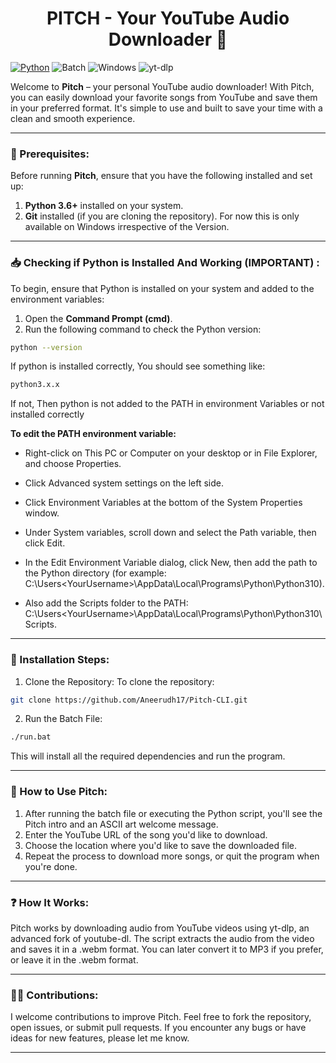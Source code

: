 <h1 align = center>PITCH - Your YouTube Audio Downloader 🎵</h1>

[![Python](https://img.shields.io/badge/Python-3.x-blue)](https://www.python.org/downloads/)
![Batch](https://img.shields.io/badge/Batch-Script-lightgrey?logo=windows&logoColor=white)
![Windows](https://img.shields.io/badge/Windows-OS-0078D6?logo=windows&logoColor=white)
![yt-dlp](https://img.shields.io/badge/yt--dlp-Downloader-blue?logo=yt-dlp&logoColor=white)

Welcome to **Pitch** – your personal YouTube audio downloader! With Pitch, you can easily download your favorite songs from YouTube and save them in your preferred format. It's simple to use and built to save your time with a clean and smooth experience.

---

### 🚀 Prerequisites:

Before running **Pitch**, ensure that you have the following installed and set up:

1. **Python 3.6+** installed on your system.
2. **Git** installed (if you are cloning the repository).
For now this is only available on Windows irrespective of the Version.

---

### 📥 Checking if Python is Installed And Working (IMPORTANT) :

To begin, ensure that Python is installed on your system and added to the environment variables:

1. Open the **Command Prompt (cmd)**.
2. Run the following command to check the Python version:
```bash
python --version
```
If python is installed correctly, You should see something like:
```bash
python3.x.x
```

If not, Then python is not added to the PATH in environment Variables or not installed correctly

**To edit the PATH environment variable:**
- Right-click on This PC or Computer on your desktop or in File Explorer, and choose Properties.
- Click Advanced system settings on the left side.
- Click Environment Variables at the bottom of the System Properties window.
- Under System variables, scroll down and select the Path variable, then click Edit.

- In the Edit Environment Variable dialog, click New, then add the path to the Python directory (for example: C:\Users\<YourUsername>\AppData\Local\Programs\Python\Python310).

- Also add the Scripts folder to the PATH: C:\Users\<YourUsername>\AppData\Local\Programs\Python\Python310\Scripts.
---

### 🔧 Installation Steps:

1. Clone the Repository:
To clone the repository:
```bash
git clone https://github.com/Aneerudh17/Pitch-CLI.git
```
2. Run the Batch File:
```bash
./run.bat
```
This will install all the required dependencies and run the program.

---
### 📝 How to Use Pitch:
1. After running the batch file or executing the Python script, you'll see the Pitch intro and an ASCII art welcome message.
2. Enter the YouTube URL of the song you'd like to download.
3. Choose the location where you'd like to save the downloaded file.
4. Repeat the process to download more songs, or quit the program when you're done.
---
### ❓ How It Works:
Pitch works by downloading audio from YouTube videos using yt-dlp, an advanced fork of youtube-dl. The script extracts the audio from the video and saves it in a .webm format. You can later convert it to MP3 if you prefer, or leave it in the .webm format.

---
### 🧑‍💻 Contributions:
I welcome contributions to improve Pitch. Feel free to fork the repository, open issues, or submit pull requests. If you encounter any bugs or have ideas for new features, please let me know.

---
###
